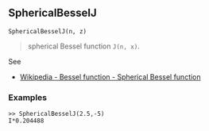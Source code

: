 ## SphericalBesselJ

```
SphericalBesselJ(n, z) 
```

>  spherical Bessel function `J(n, x)`. 

See
* [Wikipedia - Bessel function - Spherical Bessel function](https://en.wikipedia.org/wiki/Bessel_function#Spherical_Bessel_functions)

### Examples

```
>> SphericalBesselJ(2.5,-5) 
I*0.204488
```